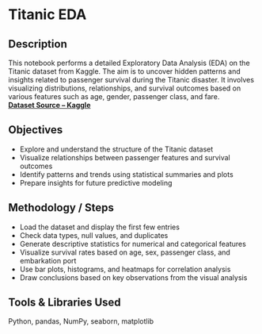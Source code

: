 # Titanic EDA

## Description  
This notebook performs a detailed Exploratory Data Analysis (EDA) on the Titanic dataset from Kaggle. The aim is to uncover hidden patterns and insights related to passenger survival during the Titanic disaster. It involves visualizing distributions, relationships, and survival outcomes based on various features such as age, gender, passenger class, and fare.  
**[Dataset Source – Kaggle](https://www.kaggle.com/c/titanic/data)**

## Objectives  
- Explore and understand the structure of the Titanic dataset  
- Visualize relationships between passenger features and survival outcomes  
- Identify patterns and trends using statistical summaries and plots  
- Prepare insights for future predictive modeling

## Methodology / Steps  
- Load the dataset and display the first few entries  
- Check data types, null values, and duplicates  
- Generate descriptive statistics for numerical and categorical features  
- Visualize survival rates based on age, sex, passenger class, and embarkation port  
- Use bar plots, histograms, and heatmaps for correlation analysis  
- Draw conclusions based on key observations from the visual analysis

## Tools & Libraries Used  
Python, pandas, NumPy, seaborn, matplotlib
